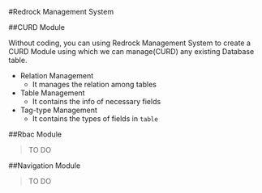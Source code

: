 #Redrock Management System

##CURD Module

Without coding, you can using Redrock Management System to create a CURD Module using which we can manage(CURD) any existing Database table.

- Relation Management
	- It manages the relation among tables
- Table Management
	- It contains the info of necessary fields
- Tag-type Management 
	- It contains the types of fields in `table`

##Rbac Module 
>TO DO

##Navigation Module
>TO DO